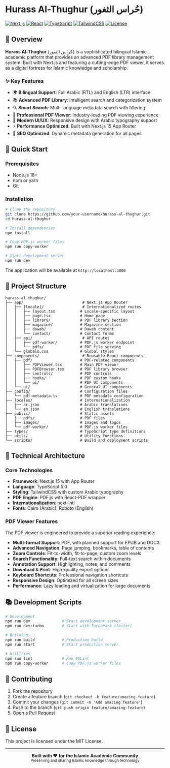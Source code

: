 # Hurass Al-Thughur (حُراس الثغور)

[![Next.js](https://img.shields.io/badge/Next.js-15.3.2-black?logo=next.js)](https://nextjs.org/)
[![React](https://img.shields.io/badge/React-19.0-blue?logo=react)](https://reactjs.org/)
[![TypeScript](https://img.shields.io/badge/TypeScript-5.0-blue?logo=typescript)](https://www.typescriptlang.org/)
[![TailwindCSS](https://img.shields.io/badge/TailwindCSS-4.1.8-38B2AC?logo=tailwind-css)](https://tailwindcss.com/)
[![License](https://img.shields.io/badge/License-MIT-green.svg)](LICENSE)

## 🌟 Overview

**Hurass Al-Thughur** (حُراس الثغور) is a sophisticated bilingual Islamic academic platform that provides an advanced PDF library management system. Built with Next.js and featuring a cutting-edge PDF viewer, it serves as a digital fortress for Islamic knowledge and scholarship.

### ✨ Key Features

- 🌍 **Bilingual Support**: Full Arabic (RTL) and English (LTR) interface
- 📚 **Advanced PDF Library**: Intelligent search and categorization system
- 🔍 **Smart Search**: Multi-language metadata search with filtering
- 📖 **Professional PDF Viewer**: Industry-leading PDF viewing experience
- 🎨 **Modern UI/UX**: Responsive design with Arabic typography support
- ⚡ **Performance Optimized**: Built with Next.js 15 App Router
- 🔐 **SEO Optimized**: Dynamic metadata generation for all pages

## 🚀 Quick Start

### Prerequisites

- Node.js 18+ 
- npm or yarn
- Git

### Installation

```bash
# Clone the repository
git clone https://github.com/your-username/hurass-al-thughur.git
cd hurass-al-thughur

# Install dependencies
npm install

# Copy PDF.js worker files
npm run copy-worker

# Start development server
npm run dev
```

The application will be available at `http://localhost:3000`

## 📁 Project Structure

```
hurass-al-thughur/
├── app/                          # Next.js App Router
│   ├── [locale]/                 # Internationalized routes
│   │   ├── layout.tsx           # Locale-specific layout
│   │   ├── page.tsx             # Home page
│   │   ├── library/             # PDF library section
│   │   ├── magazine/            # Magazine section
│   │   ├── dawah/               # Dawah content
│   │   └── contact/             # Contact forms
│   ├── api/                      # API routes
│   │   ├── pdf-worker/          # PDF.js worker endpoint
│   │   └── pdfs/                # PDF file serving
│   └── globals.css              # Global styles
├── components/                   # Reusable React components
│   ├── pdf/                     # PDF-related components
│   │   ├── PDFViewer.tsx        # Main PDF viewer
│   │   ├── PDFBrowser.tsx       # PDF library browser
│   │   ├── controls/            # PDF controls
│   │   ├── hooks/               # PDF custom hooks
│   │   └── ui/                  # PDF UI components
│   └── ui/                      # General UI components
├── config/                      # Configuration files
│   └── pdf-metadata.ts          # PDF metadata configuration
├── locales/                     # Internationalization
│   ├── ar.json                  # Arabic translations
│   └── en.json                  # English translations
├── public/                      # Static assets
│   ├── pdfs/                    # PDF files
│   ├── images/                  # Images and logos
│   └── pdf-worker/              # PDF.js worker files
├── types/                       # TypeScript type definitions
├── utils/                       # Utility functions
└── scripts/                     # Build and deployment scripts
```

## 🔧 Technical Architecture

### Core Technologies

- **Framework**: Next.js 15 with App Router
- **Language**: TypeScript 5.0
- **Styling**: TailwindCSS with custom Arabic typography
- **PDF Engine**: PDF.js with React-PDF wrapper
- **Internationalization**: next-intl
- **Fonts**: Cairo (Arabic), Roboto (English)

### PDF Viewer Features

The PDF viewer is engineered to provide a superior reading experience:

- **Multi-format Support**: PDF, with planned support for EPUB and DOCX
- **Advanced Navigation**: Page jumping, bookmarks, table of contents
- **Zoom Controls**: Fit-to-width, fit-to-page, custom zoom levels
- **Search Functionality**: Full-text search within documents
- **Annotation Support**: Highlighting, notes, and comments
- **Download & Print**: High-quality export options
- **Keyboard Shortcuts**: Professional navigation shortcuts
- **Responsive Design**: Optimized for all screen sizes
- **Performance**: Lazy loading and virtualization for large documents

## 📚 Development Scripts

```bash
# Development
npm run dev              # Start development server
npm run dev:turbo        # Start with Turbopack (faster)

# Building
npm run build            # Production build
npm run start            # Start production server

# Utilities
npm run lint             # Run ESLint
npm run copy-worker      # Copy PDF.js worker files
```

## 🤝 Contributing

1. Fork the repository
2. Create a feature branch (`git checkout -b feature/amazing-feature`)
3. Commit your changes (`git commit -m 'Add amazing feature'`)
4. Push to the branch (`git push origin feature/amazing-feature`)
5. Open a Pull Request

## 📄 License

This project is licensed under the MIT License.

---

<div align="center">
  <strong>Built with ❤️ for the Islamic Academic Community</strong>
  <br>
  <sub>Preserving and sharing Islamic knowledge through technology</sub>
</div>
